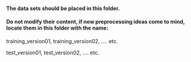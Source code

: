 #### The data sets should be placed in this folder. 
#### Do not modify their content, if new preprocessing ideas come to mind, locate them in this folder with the name: 
training_version01, training_version02, .... etc.

test_version01, test_version02, .... etc.
